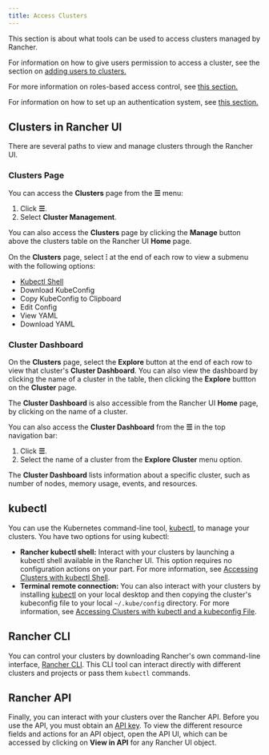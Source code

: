 ```yaml
---
title: Access Clusters
---
```


<head>
  <link rel="canonical" href="https://ranchermanager.docs.rancher.com/how-to-guides/new-user-guides/manage-clusters/access-clusters"/>
</head>

This section is about what tools can be used to access clusters managed by Rancher.

For information on how to give users permission to access a cluster, see the section on [adding users to clusters.](add-users-to-clusters.md)

For more information on roles-based access control, see [this section.](../../../rancher-admin/users/authn-and-authz/manage-role-based-access-control-rbac/manage-role-based-access-control-rbac.md)

For information on how to set up an authentication system, see [this section.](../../../rancher-admin/users/authn-and-authz/authn-and-authz.md)

## Clusters in Rancher UI

There are several paths to view and manage clusters through the Rancher UI.

### Clusters Page

You can access the **Clusters** page from the **☰** menu:

1. Click **☰**.
1. Select **Cluster Management**.

You can also access the **Clusters** page by clicking the **Manage** button above the clusters table on the Rancher UI **Home** page.

On the **Clusters** page, select **⁝** at the end of each row to view a submenu with the following options:

* [Kubectl Shell](use-kubectl-and-kubeconfig.md)
* Download KubeConfig
* Copy KubeConfig to Clipboard
* Edit Config
* View YAML
* Download YAML 

### Cluster Dashboard

On the **Clusters** page, select the **Explore** button at the end of each row to view that cluster's **Cluster Dashboard**. You can also view the dashboard by clicking the name of a cluster in the table, then clicking the **Explore** buttton on the **Cluster** page.

The **Cluster Dashboard** is also accessible from the Rancher UI **Home** page, by clicking on the name of a cluster.

You can also access the **Cluster Dashboard** from the **☰** in the top navigation bar:

1. Click **☰**.
1. Select the name of a cluster from the **Explore Cluster** menu option.

The **Cluster Dashboard** lists information about a specific cluster, such as number of nodes, memory usage, events, and resources.

## kubectl

You can use the Kubernetes command-line tool, [kubectl](https://kubernetes.io/docs/reference/kubectl/overview/), to manage   your clusters. You have two options for using kubectl:

- **Rancher kubectl shell:** Interact with your clusters by launching a kubectl shell available in the Rancher UI. This option requires no configuration actions on your part. For more information, see [Accessing Clusters with kubectl Shell](use-kubectl-and-kubeconfig.md).
- **Terminal remote connection:** You can also interact with your clusters by installing [kubectl](https://kubernetes.io/docs/tasks/tools/install-kubectl/) on your local desktop and then copying the cluster's kubeconfig file to your local `~/.kube/config` directory. For more information, see [Accessing Clusters with kubectl and a kubeconfig File](use-kubectl-and-kubeconfig.md).

## Rancher CLI

You can control your clusters by downloading Rancher's own command-line interface, [Rancher CLI](../../../rancher-admin/cli/rancher-cli.md). This CLI tool can interact directly with different clusters and projects or pass them `kubectl` commands.

## Rancher API

Finally, you can interact with your clusters over the Rancher API. Before you use the API, you must obtain an [API key](../../../rancher-admin/user/settings/api-keys.md). To view the different resource fields and actions for an API object, open the API UI, which can be accessed by clicking on **View in API** for any Rancher UI object.
